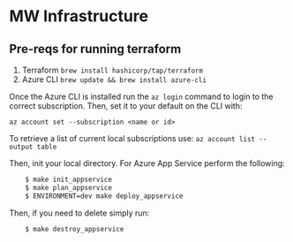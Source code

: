 # MW Infrastructure

## Pre-reqs for running terraform

1. Terraform ```brew install hashicorp/tap/terraform```
2. Azure CLI ```brew update && brew install azure-cli```

Once the Azure CLI is installed run the ```az login``` command to login to the correct subscription. Then, set it to your default on the CLI with:

```az account set --subscription <name or id>```

To retrieve a list of current local subscriptions use:
```az account list --output table```

Then, init your local directory. For Azure App Service perform the following:

``` bash
    $ make init_appservice
    $ make plan_appservice
    $ ENVIRONMENT=dev make deploy_appservice
```

Then, if you need to delete simply run:

```bash
    $ make destroy_appservice
```
